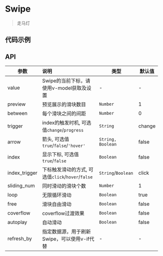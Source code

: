 # Swipe

> 走马灯

## 代码示例

<test></test>

<script>
  import test from '@/pages/demo/Swipe.vue';

  export default {
    components: {
      test
    }
  }
</script>

## API

| 参数 | 说明 | 类型 | 默认值 |
| ----|:-----| ---- | ---- |
| value | Swipe的当前下标，请使用v-model获取及设置  | - | - |
| preview | 预览展示的滑块数目  | `Number` | 1 |
| between | 每个滑块之间的间距  | `Number` | 0 |
| trigger | index的触发时机, 可选值`change`/`progress`  | `String` | change |
| arrow | 箭头, 可选值`true`/`false`/`'hover'`  | `String, Boolean` | false |
| index | 显示下标, 可选值`true`/`false`  | `Boolean` | false |
| index_trigger | 下标触发滑动的方式, 可选值`click`/`hover`/`false`  | `String`/`Boolean` | click |
| sliding_num | 同时滑动的滑块个数  | `Number` | 1 |
| loop | 无限循环滑动  | `Boolean` | true |
| free | 滑块自由滑动  | `Boolean` | false |
| coverflow | coverflow过渡效果  | `Boolean` | false |
| autoplay | 自动滑动  | `Boolean` | false |
| refresh_by | 指定数据源，用于刷新Swipe，可以使用v-if代替 | - | - |
